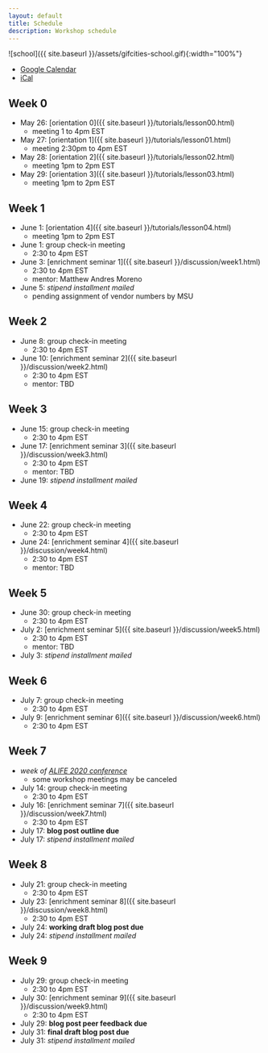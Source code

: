 ```yaml
---
layout: default
title: Schedule
description: Workshop schedule
---
```


![school]({{ site.baseurl }}/assets/gifcities-school.gif){:width="100%"}

* [Google Calendar](https://calendar.google.com/calendar?cid=MXQya3M1NjlndWc5MjFtZjZrc3BkYTY4aDBAZ3JvdXAuY2FsZW5kYXIuZ29vZ2xlLmNvbQ)
* [iCal](https://calendar.google.com/calendar/ical/1t2ks569gug921mf6kspda68h0%40group.calendar.google.com/public/basic.ics)

## Week 0
* May 26: [orientation 0]({{ site.baseurl }}/tutorials/lesson00.html)
  * meeting 1 to 4pm EST
* May 27: [orientation 1]({{ site.baseurl }}/tutorials/lesson01.html)
  * meeting 2:30pm to 4pm EST
* May 28: [orientation 2]({{ site.baseurl }}/tutorials/lesson02.html)
  * meeting 1pm to 2pm EST
* May 29: [orientation 3]({{ site.baseurl }}/tutorials/lesson03.html)
  * meeting 1pm to 2pm EST

## Week 1
* June 1: [orientation 4]({{ site.baseurl }}/tutorials/lesson04.html)
  * meeting 1pm to 2pm EST
* June 1: group check-in meeting
  * 2:30 to 4pm EST
* June 3: [enrichment seminar 1]({{ site.baseurl }}/discussion/week1.html)
  * 2:30 to 4pm EST
  * mentor: Matthew Andres Moreno
* June 5: *stipend installment mailed*
  * pending assignment of vendor numbers by MSU

## Week 2
* June 8: group check-in meeting
  * 2:30 to 4pm EST
* June 10: [enrichment seminar 2]({{ site.baseurl }}/discussion/week2.html)
  * 2:30 to 4pm EST
  * mentor: TBD

## Week 3
* June 15: group check-in meeting
  * 2:30 to 4pm EST
* June 17: [enrichment seminar 3]({{ site.baseurl }}/discussion/week3.html)
  * 2:30 to 4pm EST
  * mentor: TBD
* June 19: *stipend installment mailed*

## Week 4
* June 22: group check-in meeting
  * 2:30 to 4pm EST
* June 24: [enrichment seminar 4]({{ site.baseurl }}/discussion/week4.html)
  * 2:30 to 4pm EST
  * mentor: TBD

## Week 5
* June 30: group check-in meeting
  * 2:30 to 4pm EST
* July 2: [enrichment seminar 5]({{ site.baseurl }}/discussion/week5.html)
  * 2:30 to 4pm EST
  * mentor: TBD
* July 3: *stipend installment mailed*

## Week 6
* July 7: group check-in meeting
  * 2:30 to 4pm EST
* July 9: [enrichment seminar 6]({{ site.baseurl }}/discussion/week6.html)
  * 2:30 to 4pm EST

## Week 7
* *week of [ALIFE 2020 conference](http://2020.alife.org/)*
  * some workshop meetings may be canceled
* July 14: group check-in meeting
  * 2:30 to 4pm EST
* July 16: [enrichment seminar 7]({{ site.baseurl }}/discussion/week7.html)
  * 2:30 to 4pm EST
* July 17: **blog post outline due**
* July 17: *stipend installment mailed*

## Week 8
* July 21: group check-in meeting
  * 2:30 to 4pm EST
* July 23: [enrichment seminar 8]({{ site.baseurl }}/discussion/week8.html)
  * 2:30 to 4pm EST
* July 24: **working draft blog post due**
* July 24: *stipend installment mailed*

## Week 9
* July 29: group check-in meeting
  * 2:30 to 4pm EST
* July 30: [enrichment seminar 9]({{ site.baseurl }}/discussion/week9.html)
  * 2:30 to 4pm EST
* July 29: **blog post peer feedback due**
* July 31: **final draft blog post due**
* July 31: *stipend installment mailed*
